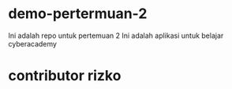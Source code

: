 # demo-pertermuan-2
Ini adalah repo untuk pertemuan 2
Ini adalah aplikasi untuk belajar cyberacademy

# contributor rizko
